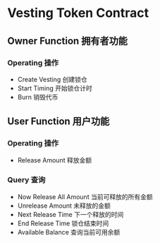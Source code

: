 # Vesting Token Contract

## Owner Function 拥有者功能

### Operating 操作

- Create Vesting 创建锁仓
- Start Timing 开始锁仓计时
- Burn 销毁代币

## User Function 用户功能

### Operating 操作

- Release Amount 释放金额

### Query 查询

- Now Release All Amount 当前可释放的所有金额
- Unrelease Amount 未释放的金额
- Next Release Time 下一个释放的时间
- End Release Time 锁仓结束时间
- Available Balance 查询当前可用余额
